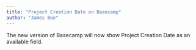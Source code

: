 ```yaml
---
title: "Project Creation Date on Basecamp"
author: "James Boe"
---
```

The new version of Basecamp will now show Project Creation Date as an available field.<!--more-->